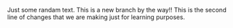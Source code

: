 Just some randam text. This is a new branch by the way!!
This is the second line of changes that we are making just for learning purposes.
